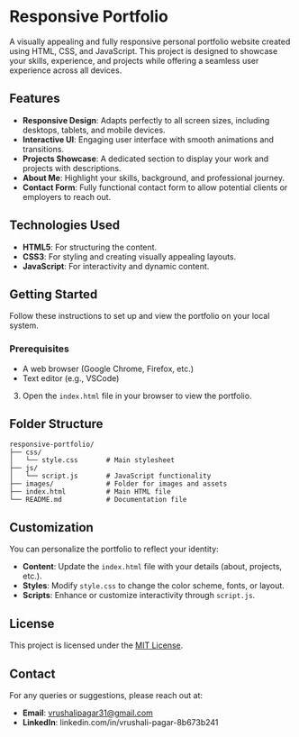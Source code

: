 # Responsive Portfolio  

A visually appealing and fully responsive personal portfolio website created using HTML, CSS, and JavaScript. This project is designed to showcase your skills, experience, and projects while offering a seamless user experience across all devices.  

## Features  
- **Responsive Design**: Adapts perfectly to all screen sizes, including desktops, tablets, and mobile devices.  
- **Interactive UI**: Engaging user interface with smooth animations and transitions.  
- **Projects Showcase**: A dedicated section to display your work and projects with descriptions.  
- **About Me**: Highlight your skills, background, and professional journey.  
- **Contact Form**: Fully functional contact form to allow potential clients or employers to reach out.  

## Technologies Used  
- **HTML5**: For structuring the content.  
- **CSS3**: For styling and creating visually appealing layouts.  
- **JavaScript**: For interactivity and dynamic content.  

## Getting Started  
Follow these instructions to set up and view the portfolio on your local system.  

### Prerequisites  
- A web browser (Google Chrome, Firefox, etc.)  
- Text editor (e.g., VSCode)  
 
3. Open the `index.html` file in your browser to view the portfolio.  

## Folder Structure  
```
responsive-portfolio/  
├── css/  
│   └── style.css       # Main stylesheet  
├── js/  
│   └── script.js       # JavaScript functionality  
├── images/             # Folder for images and assets  
├── index.html          # Main HTML file  
└── README.md           # Documentation file  
```  

## Customization  
You can personalize the portfolio to reflect your identity:  
- **Content**: Update the `index.html` file with your details (about, projects, etc.).  
- **Styles**: Modify `style.css` to change the color scheme, fonts, or layout.  
- **Scripts**: Enhance or customize interactivity through `script.js`.   

## License  
This project is licensed under the [MIT License](LICENSE).  

## Contact  
For any queries or suggestions, please reach out at:  
- **Email**: vrushalipagar31@gmail.com 
- **LinkedIn**: linkedin.com/in/vrushali-pagar-8b673b241
